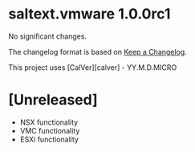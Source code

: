 saltext.vmware 1.0.0rc1
=======================

No significant changes.


The changelog format is based on [Keep a Changelog](https://keepachangelog.com/en/1.0.0/).

This project uses [CalVer][calver] - YY.M.D.MICRO

# [Unreleased]

- NSX functionality
- VMC functionality
- ESXi functionality
